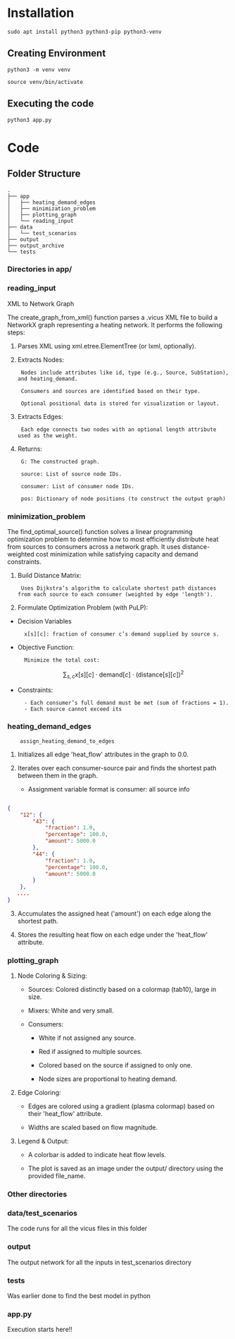 
# Installation 

`sudo apt install python3 python3-pip python3-venv`

## Creating Environment
`python3 -m venv venv`

`source venv/bin/activate`

## Executing the code
`python3 app.py`

# Code

## Folder Structure

```
.
├── app
│   ├── heating_demand_edges
│   ├── minimization_problem
│   ├── plotting_graph
│   └── reading_input
├── data
│   └── test_scenarios
├── output
├── output_archive
└── tests

```

### Directories in app/
### reading_input
XML to Network Graph

The create_graph_from_xml() function parses a .vicus XML file to build a NetworkX graph representing a heating network. It performs the following steps:

1. Parses XML using xml.etree.ElementTree (or lxml, optionally).

2. Extracts Nodes:

        Nodes include attributes like id, type (e.g., Source, SubStation), and heating_demand.

        Consumers and sources are identified based on their type.

        Optional positional data is stored for visualization or layout.

3. Extracts Edges:

        Each edge connects two nodes with an optional length attribute used as the weight.

4. Returns:

        G: The constructed graph.

        source: List of source node IDs.

        consumer: List of consumer node IDs.

        pos: Dictionary of node positions (to construct the output graph)

### minimization_problem

The find_optimal_source() function solves a linear programming optimization problem to determine how to most efficiently distribute heat from sources to consumers across a network graph. It uses distance-weighted cost minimization while satisfying capacity and demand constraints.

1. Build Distance Matrix:

        Uses Dijkstra’s algorithm to calculate shortest path distances from each source to each consumer (weighted by edge 'length').
2. Formulate Optimization Problem (with PuLP):

- Decision Variables

        x[s][c]: fraction of consumer c’s demand supplied by source s.


- Objective Function:
            
        Minimize the total cost:
            
    $$
    \sum_{s, c} x[s][c] \cdot \text{demand}[c] \cdot (\text{distance}[s][c])^2
    $$

- Constraints:

        - Each consumer’s full demand must be met (sum of fractions = 1).
        - Each source cannot exceed its 
        

### heating_demand_edges
        assign_heating_demand_to_edges

1. Initializes all edge 'heat_flow' attributes in the graph to 0.0.

2. Iterates over each consumer-source pair and finds the shortest path between them in the graph.
   - Assignment variable format is consumer: all source info 
```json

{
    "12": {
        "43": {
            "fraction": 1.0,
            "percentage": 100.0,
            "amount": 5000.0
        },
        "44": {
            "fraction": 1.0,
            "percentage": 100.0,
            "amount": 5000.0
        }
    },
   ....
}
```

3. Accumulates the assigned heat ('amount') on each edge along the shortest path.

4. Stores the resulting heat flow on each edge under the 'heat_flow' attribute.

### plotting_graph

1. Node Coloring & Sizing:

    - Sources: Colored distinctly based on a colormap (tab10), large in size.

   - Mixers: White and very small.

    - Consumers:

        - White if not assigned any source.

        - Red if assigned to multiple sources.

        - Colored based on the source if assigned to only one.

        - Node sizes are proportional to heating demand.

2. Edge Coloring:

    - Edges are colored using a gradient (plasma colormap) based on their 'heat_flow' attribute.

    - Widths are scaled based on flow magnitude.

3. Legend & Output:

    - A colorbar is added to indicate heat flow levels.

    - The plot is saved as an image under the output/ directory using the provided file_name.

### Other directories

### data/test_scenarios

The code runs for all the vicus files in this folder


### output

The output network for all the inputs in test_scenarios directory

### tests

Was earlier done to find the best model in python


### app.py

Execution starts here!!
